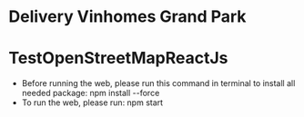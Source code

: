 # Delivery Vinhomes Grand Park
# TestOpenStreetMapReactJs
+ Before running the web, please run this command in terminal to install all needed package: npm install --force
+ To run the web, please run: npm start
